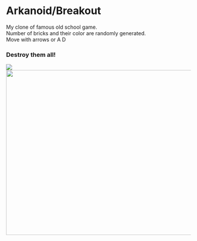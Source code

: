  Arkanoid/Breakout
 ===
My clone of famous old school game.<br>
 Number of bricks and their color are randomly generated.<br>
 Move with arrows or A D<br>

 ### Destroy them all!

<img src="https://user-images.githubusercontent.com/23034890/34447457-15d2aad8-ecf5-11e7-8f35-ff5b752a6acd.gif" />
<img src="https://user-images.githubusercontent.com/23034890/34447470-34dcf5b4-ecf5-11e7-819c-a2facb0c61ae.png" width="610" height="450"/>
